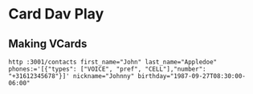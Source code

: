 # Card Dav Play

## Making VCards

```shell
http :3001/contacts first_name="John" last_name="Appledoe" phones:='[{"types": ["VOICE", "pref", "CELL"],"number": "+31612345678"}]' nickname="Johnny" birthday="1987-09-27T08:30:00-06:00"
```

